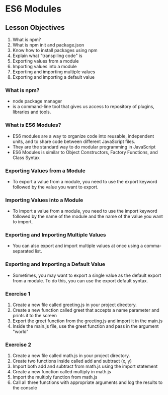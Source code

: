 # ES6 Modules

## Lesson Objectives

1. What is npm?
2. What is npm init and package.json
3. Know how to install packages using npm
4. Explain what "transpiling code" is
5. Exporting values from a module
6. Importing values into a module
7. Exporting and importing multiple values
8. Exporting and importing a default value

### What is npm?

- node package manager
- is a command-line tool that gives us access to repository of plugins, libraries and tools.

### What is ES6 Modules?

- ES6 modules are a way to organize code into reusable, independent units, and to share code between different JavaScript files.
- They are the standard way to do modular programming in JavaScript
- ES6 Modules is similar to Object Constructors, Factory Functions, and Class Syntax

### Exporting Values from a Module

- To export a value from a module, you need to use the export keyword followed by the value you want to export.

### Importing Values into a Module

- To import a value from a module, you need to use the import keyword followed by the name of the module and the name of the value you want to import.

### Exporting and Importing Multiple Values

- You can also export and import multiple values at once using a comma-separated list.

### Exporting and Importing a Default Value

- Sometimes, you may want to export a single value as the default export from a module. To do this, you can use the export default syntax.

### Exercise 1

1. Create a new file called greeting.js in your project directory.
2. Create a new function called greet that accepts a name parameter and prints it to the screen
3. Export the greet function from the greeting.js and import it in the main.js
4. Inside the main.js file, use the greet function and pass in the argument "world"

### Exercise 2

1. Create a new file called math.js in your project directory.
2. Create two functions inside called add and subtract
   (x, y)
3. Import both add and subtract from math.js using the import statement
4. Create a new function called multiply in math.js
5. Import the multiply function from math.js
6. Call all three functions with appropriate arguments and log the results to the console
